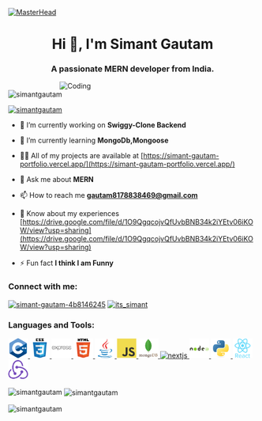 
[![MasterHead](https://www.wingstechsolutions.com/wp-content/uploads/2022/03/full-stack-development.gif)](https://simantgautam.io)
<h1 align="center">Hi 👋, I'm Simant Gautam</h1>
<h3 align="center">A passionate MERN developer from India.</h3>
<img align="right" alt="Coding" width="400" src="https://i.pinimg.com/originals/54/e3/7d/54e37d8074ebcde1d96c77d7b2a7f310.gif">

<p align="left"> <img src="https://komarev.com/ghpvc/?username=simantgautam&label=Profile%20views&color=0e75b6&style=flat" alt="simantgautam" /> </p>

<p align="left"> <a href="https://github.com/ryo-ma/github-profile-trophy"><img src="https://github-profile-trophy.vercel.app/?username=simantgautam" alt="simantgautam" /></a> </p>

- 🔭 I’m currently working on **Swiggy-Clone Backend**

- 🌱 I’m currently learning **MongoDb,Mongoose**

- 👨‍💻 All of my projects are available at [https://simant-gautam-portfolio.vercel.app/](https://simant-gautam-portfolio.vercel.app/)

- 💬 Ask me about **MERN**

- 📫 How to reach me **gautam8178838469@gmail.com**

- 📄 Know about my experiences [https://drive.google.com/file/d/1O9QgqcojvQfUvbBNB34k2iYEtv06iKOW/view?usp=sharing](https://drive.google.com/file/d/1O9QgqcojvQfUvbBNB34k2iYEtv06iKOW/view?usp=sharing)

- ⚡ Fun fact **I think I am Funny**

<h3 align="left">Connect with me:</h3>
<p align="left">
<a href="https://linkedin.com/in/simant-gautam-4b8146245" target="blank"><img align="center" src="https://raw.githubusercontent.com/rahuldkjain/github-profile-readme-generator/master/src/images/icons/Social/linked-in-alt.svg" alt="simant-gautam-4b8146245" height="30" width="40" /></a>
<a href="https://instagram.com/its_simant" target="blank"><img align="center" src="https://raw.githubusercontent.com/rahuldkjain/github-profile-readme-generator/master/src/images/icons/Social/instagram.svg" alt="its_simant" height="30" width="40" /></a>
</p>

<h3 align="left">Languages and Tools:</h3>
<p align="left"> <a href="https://www.w3schools.com/cpp/" target="_blank" rel="noreferrer"> <img src="https://raw.githubusercontent.com/devicons/devicon/master/icons/cplusplus/cplusplus-original.svg" alt="cplusplus" width="40" height="40"/> </a> <a href="https://www.w3schools.com/css/" target="_blank" rel="noreferrer"> <img src="https://raw.githubusercontent.com/devicons/devicon/master/icons/css3/css3-original-wordmark.svg" alt="css3" width="40" height="40"/> </a> <a href="https://expressjs.com" target="_blank" rel="noreferrer"> <img src="https://raw.githubusercontent.com/devicons/devicon/master/icons/express/express-original-wordmark.svg" alt="express" width="40" height="40"/> </a> <a href="https://www.w3.org/html/" target="_blank" rel="noreferrer"> <img src="https://raw.githubusercontent.com/devicons/devicon/master/icons/html5/html5-original-wordmark.svg" alt="html5" width="40" height="40"/> </a> <a href="https://www.java.com" target="_blank" rel="noreferrer"> <img src="https://raw.githubusercontent.com/devicons/devicon/master/icons/java/java-original.svg" alt="java" width="40" height="40"/> </a> <a href="https://developer.mozilla.org/en-US/docs/Web/JavaScript" target="_blank" rel="noreferrer"> <img src="https://raw.githubusercontent.com/devicons/devicon/master/icons/javascript/javascript-original.svg" alt="javascript" width="40" height="40"/> </a> <a href="https://www.mongodb.com/" target="_blank" rel="noreferrer"> <img src="https://raw.githubusercontent.com/devicons/devicon/master/icons/mongodb/mongodb-original-wordmark.svg" alt="mongodb" width="40" height="40"/> </a> <a href="https://nextjs.org/" target="_blank" rel="noreferrer"> <img src="https://cdn.worldvectorlogo.com/logos/nextjs-2.svg" alt="nextjs" width="40" height="40"/> </a> <a href="https://nodejs.org" target="_blank" rel="noreferrer"> <img src="https://raw.githubusercontent.com/devicons/devicon/master/icons/nodejs/nodejs-original-wordmark.svg" alt="nodejs" width="40" height="40"/> </a> <a href="https://www.python.org" target="_blank" rel="noreferrer"> <img src="https://raw.githubusercontent.com/devicons/devicon/master/icons/python/python-original.svg" alt="python" width="40" height="40"/> </a> <a href="https://reactjs.org/" target="_blank" rel="noreferrer"> <img src="https://raw.githubusercontent.com/devicons/devicon/master/icons/react/react-original-wordmark.svg" alt="react" width="40" height="40"/> </a> <a href="https://redux.js.org" target="_blank" rel="noreferrer"> <img src="https://raw.githubusercontent.com/devicons/devicon/master/icons/redux/redux-original.svg" alt="redux" width="40" height="40"/> </a> </p>

<p><img align="left" src="https://github-readme-stats.vercel.app/api/top-langs?username=simantgautam&show_icons=true&locale=en&layout=compact" alt="simantgautam" /></p>

<p>&nbsp;<img align="center" src="https://github-readme-stats.vercel.app/api?username=simantgautam&show_icons=true&locale=en" alt="simantgautam" /></p>

<p><img align="center" src="https://github-readme-streak-stats.herokuapp.com/?user=simantgautam&" alt="simantgautam" /></p>

